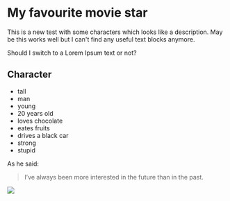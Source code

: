 # My favourite movie star

This is a new test with some characters which looks like a description.
May be this works well but I can't find any useful text blocks anymore.

Should I switch to a Lorem Ipsum text or not?

## Character

* tall
* man
* young
* 20 years old
* loves chocolate
* eates fruits
* drives a black car
* strong
* stupid

As he said:
> I’ve always been more interested
> in the future than in the past.

<img src="https://www.uni-koblenz-landau.de/de/service-it/digitalisierung/christian-schneider/christian-schneider/photo"/>
